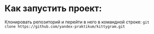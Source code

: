 # Как запустить проект:
Клонировать репозиторий и перейти в него в командной строке:
`git clone https://github.com/yandex-praktikum/kittygram.git`
